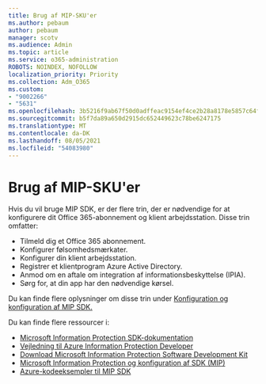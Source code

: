```yaml
---
title: Brug af MIP-SKU'er
ms.author: pebaum
author: pebaum
manager: scotv
ms.audience: Admin
ms.topic: article
ms.service: o365-administration
ROBOTS: NOINDEX, NOFOLLOW
localization_priority: Priority
ms.collection: Adm_O365
ms.custom:
- "9002266"
- "5631"
ms.openlocfilehash: 3b5216f9ab67f50d0adffeac9154ef4ce2b28a8178e5857c64fbbd78884d77b6
ms.sourcegitcommit: b5f7da89a650d2915dc652449623c78be6247175
ms.translationtype: MT
ms.contentlocale: da-DK
ms.lasthandoff: 08/05/2021
ms.locfileid: "54083980"
---
```

# <a name="using-mip-skd"></a>Brug af MIP-SKU'er

Hvis du vil bruge MIP SDK, er der flere trin, der er nødvendige for at konfigurere dit Office 365-abonnement og klient arbejdsstation. Disse trin omfatter:

- Tilmeld dig et Office 365 abonnement.
- Konfigurer følsomhedsmærkater.
- Konfigurer din klient arbejdsstation.
- Registrer et klientprogram Azure Active Directory.
- Anmod om en aftale om integration af informationsbeskyttelse (IPIA).
- Sørg for, at din app har den nødvendige kørsel.

Du kan finde flere oplysninger om disse trin under [Konfiguration og konfiguration af MIP SDK.](https://docs.microsoft.com/information-protection/develop/setup-configure-mip)

Du kan finde flere ressourcer i:

- [Microsoft Information Protection SDK-dokumentation](https://docs.microsoft.com/information-protection/develop/)
- [Vejledning til Azure Information Protection Developer](https://docs.microsoft.com/azure/information-protection/develop/developers-guide)
- [Download Microsoft Information Protection Software Development Kit](https://www.microsoft.com/download/details.aspx?id=57392)
- [Microsoft Information Protection og konfiguration af SDK (MIP)](https://docs.microsoft.com/information-protection/develop/setup-configure-mip)
- [Azure-kodeeksempler til MIP SDK](https://azure.microsoft.com/resources/samples/?sort=0&term=mipsdk)
